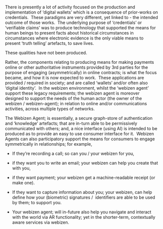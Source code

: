 There is presently a lot of activity focused on the production and implementation of ‘digital wallets’ which is a consequence of prior-works on credentials.  These paradigms are very different, yet linked to - the intended outcome of those works.  The underlying purpose of ‘credentials’ or ‘verifiable claims’ was to produce technology that supported the means for human beings to present facts about historical circumstances in circumstances where electronic evidence is the only viable means to present ‘truth telling’ artefacts, to save lives.

These qualities have not been produced.   
  
Rather, the components relating to producing means for making payments online or other authoritative instruments provided by 3rd parties for the purpose of engaging (asymmetrically) in online contracts; is what the focus became, and how it is now expected to work.  These applications are provided / required in society; and are called ‘wallets’ and/or often also ‘digital identity’.  In the webizen environment, whilst the ‘webizen agent’ support these legacy requirements; the webizen agent is moreover designed to support the needs of the human actor (the owner of the webizen / webizen-agent); in relation to online and/or communications activities, across multiple types of networks. 

The Webizen Agent; is essentially, a secure graph-store of authentication and ‘knowledge’ artefacts; that are in-turn able to be permissively communicated with others; and, a nice interface (using AI) is intended to be produced as to provide an easy to use consumer interface for it.  Webizen Agents can also participatory support the means for consumers to engage symmetrically in relationships; for example,

-   If they’re recording a call; so can you / your webizen for you, 
    
-   if they want you to write an email; your webizen can help you create that with you, 
    
-   if they want payment; your webizen get a machine-readable receipt (or make one).
    
-   If they want to capture information about you; your webizen, can help define how your (biometric) signatures /  identifiers are able to be used by them; to support you.
    
-   Your webizen agent; will in-future also help you navigate and interact with the world via AR functionality; yet in the shorter-term, contextually aware services via webizen.
    